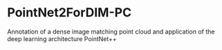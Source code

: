# PointNet2ForDIM-PC
Annotation of a dense image matching point cloud and application of the deep learning architecture PointNet++
